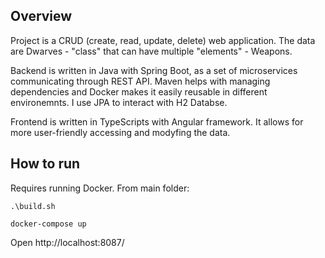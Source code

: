 ## Overview
Project is a CRUD (create, read, update, delete) web application. The data are Dwarves - "class" that can have multiple "elements" - Weapons.

Backend is written in Java with Spring Boot, as a set of microservices communicating through REST API. Maven helps with managing dependencies and Docker makes it easily reusable in different environemnts. I use JPA to interact with H2 Databse.

Frontend is written in TypeScripts with Angular framework. It allows for more user-friendly accessing and modyfing the data. 

## How to run
Requires running Docker. From main folder:

`.\build.sh`

`docker-compose up`

Open http://localhost:8087/